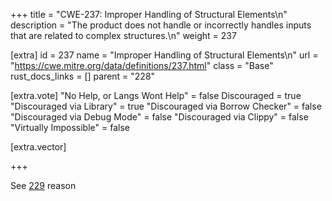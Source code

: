+++
title = "CWE-237: Improper Handling of Structural Elements\n"
description = "The product does not handle or incorrectly handles inputs that are related to complex structures.\n"
weight = 237

[extra]
id = 237
name = "Improper Handling of Structural Elements\n"
url = "https://cwe.mitre.org/data/definitions/237.html"
class = "Base"
rust_docs_links = []
parent = "228"

[extra.vote]
"No Help, or Langs Wont Help" = false
Discouraged = true
"Discouraged via Library" = true
"Discouraged via Borrow Checker" = false
"Discouraged via Debug Mode" = false
"Discouraged via Clippy" = false
"Virtually Impossible" = false

[extra.vector]

+++

See [229](/rust-are-we-secure-yet/cwes/cwe-229) reason